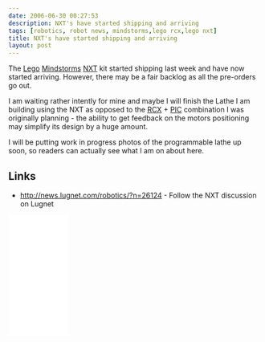 ```yaml
---
date: 2006-06-30 00:27:53
description: NXT's have started shipping and arriving
tags: [robotics, robot news, mindstorms,lego rcx,lego nxt]
title: NXT's have started shipping and arriving
layout: post
---
```

The [Lego](/wiki/lego.html "The best known construction toy") [Mindstorms](/wiki/mindstorms.html "A Robotic construction toy system from Lego") [NXT](/wiki/nxt.html "Legos NeXT generation robotics kit") kit started shipping last week and have now started arriving. However, there may be a fair backlog as all the pre-orders go out.

I am waiting rather intently for mine and maybe I will finish the Lathe I am building using the NXT as opposed to the [RCX](/wiki/rcx.html "The Lego Robot Command Explorer") + [PIC](/wiki/pic.html"PIC") combination I was originally planning - the ability to get feedback on the motors positioning may simplify its design by a huge amount.

I will be putting work in progress photos of the programmable lathe up soon, so readers can actually see what I am on about here.

## Links

* <http://news.lugnet.com/robotics/?n=26124> - Follow the NXT discussion on Lugnet

<iframe style="width:120px;height:240px;" marginwidth="0" marginheight="0" scrolling="no" frameborder="0" src="//ws-eu.amazon-adsystem.com/widgets/q?ServiceVersion=20070822&OneJS=1&Operation=GetAdHtml&MarketPlace=GB&source=ss&ref=as_ss_li_til&ad_type=product_link&tracking_id=orionrobots-21&language=en_GB&marketplace=amazon&region=GB&placement=B082WD5YV9&asins=B082WD5YV9&linkId=e40e6e6802507d8646f3131923f1dea1&show_border=true&link_opens_in_new_window=true"></iframe><!-- lego mindstorms review 2021 -->
